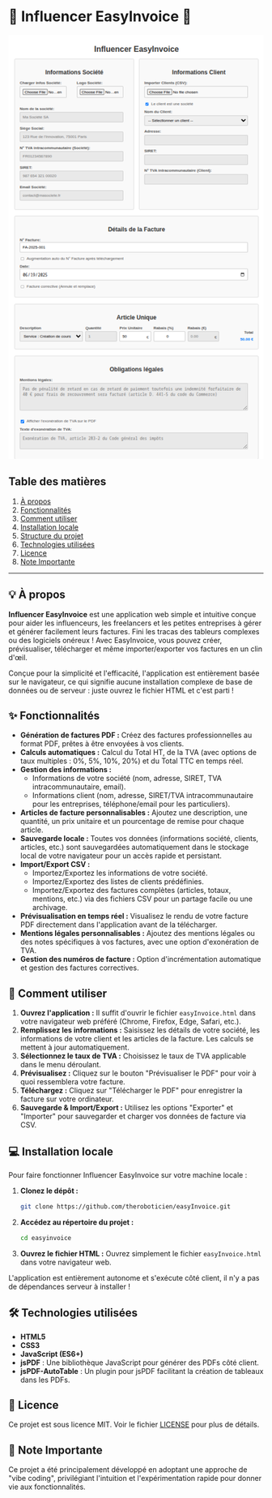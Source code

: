 # 🌟 Influencer EasyInvoice 🌟

![Capture d'écran de l'application](placeholder_screenshot.png) 

## Table des matières
1.  [À propos](#-à-propos)
2.  [Fonctionnalités](#-fonctionnalités)
3.  [Comment utiliser](#-comment-utiliser)
4.  [Installation locale](#-installation-locale)
5.  [Structure du projet](#-structure-du-projet)
6.  [Technologies utilisées](#technologies-utilisees)
7.  [Licence](#-Licence)
8.  [Note Importante](#note-importante)

---



## 💡 À propos

**Influencer EasyInvoice** est une application web simple et intuitive conçue pour aider les influenceurs, les freelancers et les petites entreprises à gérer et générer facilement leurs factures. Fini les tracas des tableurs complexes ou des logiciels onéreux ! Avec EasyInvoice, vous pouvez créer, prévisualiser, télécharger et même importer/exporter vos factures en un clin d'œil.

Conçue pour la simplicité et l'efficacité, l'application est entièrement basée sur le navigateur, ce qui signifie aucune installation complexe de base de données ou de serveur : juste ouvrez le fichier HTML et c'est parti !

## ✨ Fonctionnalités

* **Génération de factures PDF :** Créez des factures professionnelles au format PDF, prêtes à être envoyées à vos clients.
* **Calculs automatiques :** Calcul du Total HT, de la TVA (avec options de taux multiples : 0%, 5%, 10%, 20%) et du Total TTC en temps réel.
* **Gestion des informations :**
    * Informations de votre société (nom, adresse, SIRET, TVA intracommunautaire, email).
    * Informations client (nom, adresse, SIRET/TVA intracommunautaire pour les entreprises, téléphone/email pour les particuliers).
* **Articles de facture personnalisables :** Ajoutez une description, une quantité, un prix unitaire et un pourcentage de remise pour chaque article.
* **Sauvegarde locale :** Toutes vos données (informations société, clients, articles, etc.) sont sauvegardées automatiquement dans le stockage local de votre navigateur pour un accès rapide et persistant.
* **Import/Export CSV :**
    * Importez/Exportez les informations de votre société.
    * Importez/Exportez des listes de clients prédéfinies.
    * Importez/Exportez des factures complètes (articles, totaux, mentions, etc.) via des fichiers CSV pour un partage facile ou une archivage.
* **Prévisualisation en temps réel :** Visualisez le rendu de votre facture PDF directement dans l'application avant de la télécharger.
* **Mentions légales personnalisables :** Ajoutez des mentions légales ou des notes spécifiques à vos factures, avec une option d'exonération de TVA.
* **Gestion des numéros de facture :** Option d'incrémentation automatique et gestion des factures correctives.

## 🚀 Comment utiliser

1.  **Ouvrez l'application :** Il suffit d'ouvrir le fichier `easyInvoice.html` dans votre navigateur web préféré (Chrome, Firefox, Edge, Safari, etc.).
2.  **Remplissez les informations :** Saisissez les détails de votre société, les informations de votre client et les articles de la facture. Les calculs se mettent à jour automatiquement.
3.  **Sélectionnez le taux de TVA :** Choisissez le taux de TVA applicable dans le menu déroulant.
4.  **Prévisualisez :** Cliquez sur le bouton "Prévisualiser le PDF" pour voir à quoi ressemblera votre facture.
5.  **Téléchargez :** Cliquez sur "Télécharger le PDF" pour enregistrer la facture sur votre ordinateur.
6.  **Sauvegarde & Import/Export :** Utilisez les options "Exporter" et "Importer" pour sauvegarder et charger vos données de facture via CSV.

## 💻 Installation locale

Pour faire fonctionner Influencer EasyInvoice sur votre machine locale :

1.  **Clonez le dépôt :**
    ```bash
    git clone https://github.com/theroboticien/easyInvoice.git
    ```

2.  **Accédez au répertoire du projet :**
    ```bash
    cd easyinvoice
    ```

3.  **Ouvrez le fichier HTML :**
    Ouvrez simplement le fichier `easyInvoice.html` dans votre navigateur web.

L'application est entièrement autonome et s'exécute côté client, il n'y a pas de dépendances serveur à installer !


## 🛠️ Technologies utilisées

* **HTML5**
* **CSS3**
* **JavaScript (ES6+)**
* **jsPDF** : Une bibliothèque JavaScript pour générer des PDFs côté client.
* **jsPDF-AutoTable** : Un plugin pour jsPDF facilitant la création de tableaux dans les PDFs.

## 📄 Licence

Ce projet est sous licence MIT. Voir le fichier [LICENSE](LICENSE) pour plus de détails. 

## 📝 Note Importante

Ce projet a été principalement développé en adoptant une approche de "vibe coding", privilégiant l'intuition et l'expérimentation rapide pour donner vie aux fonctionnalités.

